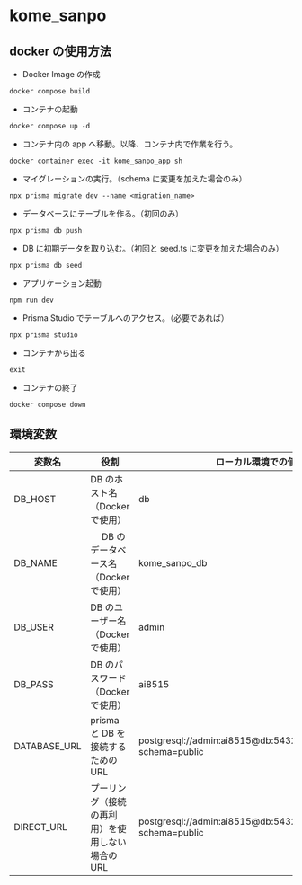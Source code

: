 # kome_sanpo

## docker の使用方法

- Docker Image の作成

```
docker compose build
```

- コンテナの起動

```
docker compose up -d
```

- コンテナ内の app へ移動。以降、コンテナ内で作業を行う。

```
docker container exec -it kome_sanpo_app sh
```

- マイグレーションの実行。（schema に変更を加えた場合のみ）

```
npx prisma migrate dev --name <migration_name>
```

- データベースにテーブルを作る。（初回のみ）

```
npx prisma db push
```

- DB に初期データを取り込む。（初回と seed.ts に変更を加えた場合のみ）

```
npx prisma db seed
```

- アプリケーション起動

```
npm run dev
```

- Prisma Studio でテーブルへのアクセス。（必要であれば）

```
npx prisma studio
```

- コンテナから出る

```
exit
```

- コンテナの終了

```
docker compose down
```

## 環境変数

| 変数名       | 役割                                             | ローカル環境での値                                            |
| ------------ | ------------------------------------------------ | ------------------------------------------------------------- |
| DB_HOST      | DB のホスト名（Docker で使用）                   | db                                                            |
| DB_NAME      | 　 DB のデータベース名（Docker で使用）          | kome_sanpo_db                                                 |
| DB_USER      | DB のユーザー名（Docker で使用）                 | admin                                                         |
| DB_PASS      | DB のパスワード（Docker で使用）                 | ai8515                                                        |
| DATABASE_URL | prisma と DB を接続するための URL                | postgresql://admin:ai8515@db:5432/kome_sanpo_db?schema=public |
| DIRECT_URL   | プーリング（接続の再利用）を使用しない場合の URL | postgresql://admin:ai8515@db:5432/kome_sanpo_db?schema=public |
